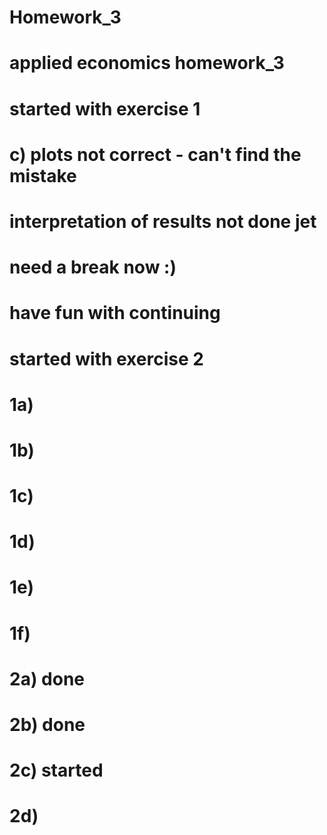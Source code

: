 # Homework_3

# applied economics homework_3
# started with exercise 1
# c) plots not correct - can't find the mistake
# interpretation of results not done jet
# need a break now :)
# have fun with continuing

# started with exercise 2

# 1a) 
# 1b) 
# 1c) 
# 1d) 
# 1e) 
# 1f) 

# 2a) done
# 2b) done
# 2c) started
# 2d) 